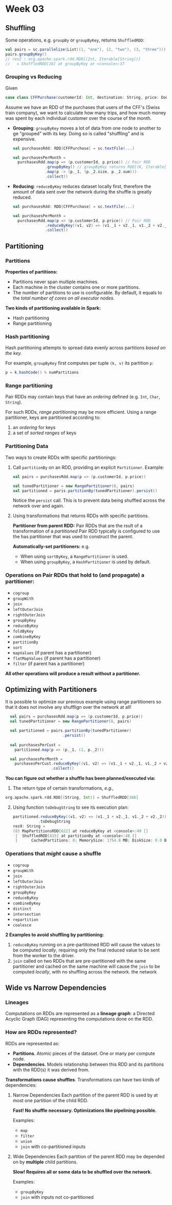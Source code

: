 # Week 03

## Shuffling

Some operations, e.g. `groupBy` or `groupByKey`, returns `ShuffledRDD`:

```scala
val pairs = sc.parallelize(List((1, "one"), (2, "two"), (3, "three")))
pairs.groupByKey()
// res2 : org.apache.spark.rdd.RDD[(Int, Iterable[String])]
//   = ShuffledRDD[16] at groupByKey at <console>:37
```

### Grouping vs Reducing

Given

```scala
case class CFFPurchase(customerId: Int, destination: String, price: Double)
```

Assume we have an RDD of the purchases that users of the CFF's (Swiss train
company), we want to calculate how many trips, and how much money was spent by
each individual customer over the course of the month.

- **Grouping**: `groupByKey` moves a lot of data from one node to another to
  ge "grouped" with its key. Doing so is called "shuffling" and is expensive.

  ```scala
  val purchasesRdd: RDD[CFFPurchase] = sc.textFile(...)

  val purchasesPerMonth =
    purchasesRdd.map(p => (p.customerId, p.price)) // Pair RDD
                .groupByKey() // groupByKey returns RDD[(K, Iterable[V])]
                .map(p -> (p._1, (p._2.size, p._2.sum)))
                .collect()
  ```

- **Reducing**: `reduceByKey` reduces dataset locally first, therefore the
  amount of data sent over the network during the shuffle is greatly reduced.

  ```scala
  val purchasesRdd: RDD[CFFPurchase] = sc.textFile(...)

  val purchasesPerMonth =
    purchasesRdd.map(p => (p.customerId, p.price)) // Pair RDD
                .reduceByKey((v1, v2) => (v1._1 + v2._1, v1._2 + v2._2))
                .collect()
  ```

## Partitioning

### Partitions

**Properties of partitions:**
- Partitions never span multiple machines.
- Each machine in the cluster contains one or more partitions.
- The number of partitions to use is configurable. By default, it equals to
  the _total number of cores on all executor nodes._

**Two kinds of partitioning available in Spark:**
- Hash partitioning
- Range partitioning

###  Hash partitioning

Hash partitioning attempts to spread data evenly across partitions _based on
the key._

For example, `groupByKey` first computes per tuple `(k, v)` its partition `p`:

```scala
p = k.hashCode() % numPartitions
```

### Range partitioning

Pair RDDs may contain keys that have an _ordering_ defined (e.g. `Int`,
`Char`, `String`).

For such RDDs, _range partitioning_ may be more efficient. Using a range
partitioner, keys are partitioned according to:
1. an _ordering_ for keys
2. a set of _sorted ranges_ of keys

### Partitioning Data

Two ways to create RDDs with specific partitionings:

1. Call `partitionBy` on an RDD, providing an explicit `Partitioner`.
   Example:
   
   ```scala
   val pairs = purchasesRdd.map(p => (p.customerId, p.price))

   val tunedPartitioner = new RangePartitioner(8, pairs)
   val partitioned = paris.partitionBy(tunedPartitioner).persist()
   ```
   
   Notice the `persist` call. This is to prevent data being shuffled across
   the network over and again.
2. Using transformations that returns RDDs with specific partitions.

   **Partitioner from parent RDD:**
   Pair RDDs that are the rsult of a transformation of a _partitioned_ Pair
   RDD typically is configured to use the has partitioner that was used to
   construct the parent.

   **Automatically-set partitioners:**
   e.g.
   - When using `sortByKey`, a `RangePartitioner` is used.
   - When using `groupByKey`, a `HashPartitioner` is used by default.

### Operations on Pair RDDs that hold to (and propagate) a partitioner:

- `cogroup`
- `groupWith`
- `join`
- `leftOuterJoin`
- `rightOuterJoin`
- `groupByKey`
- `reduceByKey`
- `foldByKey`
- `combineByKey`
- `partitionBy`
- `sort`
- `mapValues` (if parent has a partitioner)
- `flatMapValues` (if parent has a partitioner)
- `filter` (if parent has a partitioner)

**All other operations will produce a result without a partitioner.**

## Optimizing with Partitioners

It is possible to optimize our previous example using range partitioners so
that it does not involve any shufflign over the network at all!

```scala
  val pairs = purchasesRdd.map(p => (p.customerId, p.price))
  val tunedPartitioner = new RangePartitioner(8, pairs)

  val partitioned = pairs.partitionBy(tunedPartitioner)
                         .persist()
                         
  val purchasesPerCust =
    partitioned.map(p => (p._1, (1, p._2)))

  val purchasesPerMonth =
    purchasesPerCust.reduceByKey((v1, v2) => (v1._1 + v2._1, v1._2 + v2._2))
                    .collect()
```

**You can figure out whether a shuffle has been planned/executed via:**
1. The return type of certain transformations, _e.g.,_

  ```scala
  org.apache.spark.rdd.RDD[(String, Int)] = ShuffledRDD[366]
  ```

2. Using function `toDebugString` to see its execution plan:

   ```scala
   partitioned.reduceByKey((v1, v2) => (v1._1 + v2._1, v1._2 + v2._2))
              .toDebugString
   res9: String =
   (8) MapPartitionsRDD[622] at reduceByKey at <console>:49 []
    |  ShuffledRDD[615] at partitionBy at <console>:48 []
    |      CachedPartitions: 8; MemorySize: 1754.8 MB; DiskSize: 0.0 B
   ```

### Operations that _might_ cause a shuffle

- `cogroup`
- `groupWith`
- `join`
- `leftOuterJoin`
- `rightOuterJoin`
- `groupByKey`
- `reduceByKey`
- `combineByKey`
- `distinct`
- `intersection`
- `repartition`
- `coalesce`

**2 Examples to avoid shuffling by partitioning:**
1. `reduceByKey` running on a pre-partitoined RDD will cause the values to be
   computed _locally_, requiring only the final reduced value to be sent from
   the worker to the driver.
2. `join` called on two RDDs that are pre-partitioned with the same
   partitioner and cached on the same machine will cause the `join` to be
   computed _locally_, with no shuffling across the network.
   the network

## Wide vs Narrow Dependencies

### Lineages

Computations on RDDs are represented as a **lineage graph**: a Directed
Acyclic Graph (DAG) representing the computations done on the RDD.

### How are RDDs represented?

RDDs are represented as:
- **Partitions**. Atomic pieces of the dataset. One or many per compute node.
- **Dependencies**. Models relationship between this RDD and its partitions
  with the RDD(s) it was derived from.

**Transformations cause shuffles**. Transformations can have two kinds of
dependencies:

1. Narrow Dependencies
   Each partition of the parent RDD is used by at most one partition of the
   child RDD.

   **Fast! No shuffle necessary. Optimizations like pipelining possible.**

   Examples:
   - `map`
   - `filter`
   - `union`
   - `join` with co-partitioned inputs

2. Wide Dependencies
   Each partition of the parent RDD may be depended on by **multiple** child
   partitions. 

   **Slow! Requires all or some data to be shuffled over the network.**

   Examples:
   - `groupByKey`
   - `join` with inputs not co-partitioned

